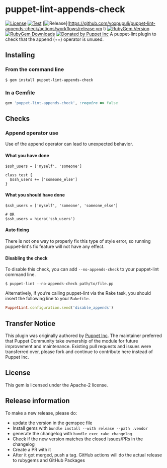 puppet-lint-appends-check
====================================

[![License](https://img.shields.io/github/license/voxpupuli/puppet-lint-appends-check.svg)](https://github.com/voxpupuli/puppet-lint-appends-check/blob/master/LICENSE)
[![Test](https://github.com/voxpupuli/puppet-lint-appends-check/actions/workflows/test.yml/badge.svg)](https://github.com/voxpupuli/puppet-lint-appends-check/actions/workflows/test.yml)
[![Release](https://github.com/voxpupuli/puppet-lint-appends-check/actions/workflows/release.yml/badge.svg)](https://github.com/voxpupuli/puppet-lint-appends-check/actions/workflows/release.ym
l)
[![RubyGem Version](https://img.shields.io/gem/v/puppet-lint-appends-check.svg)](https://rubygems.org/gems/puppet-lint-appends-check)
[![RubyGem Downloads](https://img.shields.io/gem/dt/puppet-lint-appends-check.svg)](https://rubygems.org/gems/puppet-lint-appends-check)
[![Donated by Puppet Inc](https://img.shields.io/badge/donated%20by-Puppet%20Inc-fb7047.svg)](#transfer-notice)
A puppet-lint plugin to check that the append (+=) operator is unused.

## Installing

### From the command line

```shell
$ gem install puppet-lint-appends-check
```

### In a Gemfile

```ruby
gem 'puppet-lint-appends-check', :require => false
```

## Checks

### Append operator use

Use of the append operator can lead to unexpected behavior.

#### What you have done

```puppet
$ssh_users = ['myself', 'someone']

class test {
  $ssh_users += ['someone_else']
}
```

#### What you should have done

```puppet
$ssh_users = ['myself', 'someone', 'someone_else']

# OR
$ssh_users = hiera('ssh_users')
```

#### Auto fixing

There is not one way to properly fix this type of style error, so
running puppet-lint's fix feature will not have any effect.

#### Disabling the check

To disable this check, you can add `--no-appends-check` to your puppet-lint command line.

```shell
$ puppet-lint --no-appends-check path/to/file.pp
```

Alternatively, if you’re calling puppet-lint via the Rake task, you should insert the following line to your `Rakefile`.

```ruby
PuppetLint.configuration.send('disable_appends')
```
## Transfer Notice

This plugin was originally authored by [Puppet Inc](http://puppet.com).
The maintainer preferred that Puppet Community take ownership of the module for future improvement and maintenance.
Existing pull requests and issues were transferred over, please fork and continue to contribute here instead of Puppet Inc.

## License

This gem is licensed under the Apache-2 license.

## Release information

To make a new release, please do:
* update the version in the gemspec file
* Install gems with `bundle install --with release --path .vendor`
* generate the changelog with `bundle exec rake changelog`
* Check if the new version matches the closed issues/PRs in the changelog
* Create a PR with it
* After it got merged, push a tag. GitHub actions will do the actual release to rubygems and GitHub Packages
